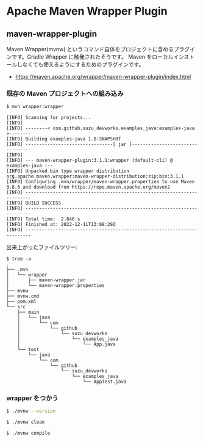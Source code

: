 # Apache Maven Wrapper Plugin

## maven-wrapper-plugin

Maven Wrapper(mvnw) というコマンド自体をプロジェクトに含めるプラグインです。Gradle Wrapper に触発されたそうです。
Maven をローカルインストールしなくても使えるようにするためのプラグインです。

- https://maven.apache.org/wrapper/maven-wrapper-plugin/index.html

### 既存の Maven プロジェクトへの組み込み

```sh
$ mvn wrapper:wrapper
```

```console
[INFO] Scanning for projects...
[INFO]
[INFO] --------< com.github.suzu_devworks.examples_java:examples-java >--------
[INFO] Building examples-java 1.0-SNAPSHOT
[INFO] --------------------------------[ jar ]---------------------------------
[INFO]
[INFO] --- maven-wrapper-plugin:3.1.1:wrapper (default-cli) @ examples-java ---
[INFO] Unpacked bin type wrapper distribution org.apache.maven.wrapper:maven-wrapper-distribution:zip:bin:3.1.1
[INFO] Configuring .mvn/wrapper/maven-wrapper.properties to use Maven 3.8.6 and download from https://repo.maven.apache.org/maven2
[INFO] ------------------------------------------------------------------------
[INFO] BUILD SUCCESS
[INFO] ------------------------------------------------------------------------
[INFO] Total time:  2.840 s
[INFO] Finished at: 2022-12-11T13:08:29Z
[INFO] ------------------------------------------------------------------------
```

出来上がったファイルツリー:

```console
$ tree -a
.
├── .mvn
│   └── wrapper
│       ├── maven-wrapper.jar
│       └── maven-wrapper.properties
├── mvnw
├── mvnw.cmd
├── pom.xml
└── src
    ├── main
    │   └── java
    │       └── com
    │           └── github
    │               └── suzu_devworks
    │                   └── examples_java
    │                       └── App.java
    └── test
        └── java
            └── com
                └── github
                    └── suzu_devworks
                        └── examples_java
                            └── AppTest.java
```

### wrapper をつかう

```sh
$ ./mvnw --version

$ ./mvnw clean

$ ./mvnw compile
```
